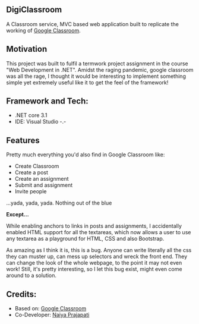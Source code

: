## DigiClassroom
A Classroom service, MVC based web application built to replicate the working of [Google Classroom](https://classroom.google.com/).

## Motivation

This project was built to fulfil a termwork project assignment in the course "Web Development in .NET". Amidst the raging pandemic, google classroom was all the rage, I thought it would be interesting to implement something simple yet extremely useful like it to get the feel of the framework!

## Framework and Tech:

- .NET core 3.1
- IDE: Visual Studio -.-

## Features

Pretty much everything you'd also find in Google Classroom like:

- Create Classroom
- Create a post
- Create an assignment
- Submit and assignment
- Invite people

...yada, yada, yada. Nothing out of the blue 

**Except...**

While enabling anchors to links in posts and assignments, I accidentally enabled HTML support for all the textareas, which now allows a user to use any textarea as a playground for HTML, CSS and also Bootstrap. 

As amazing as I think it is, this is a bug. Anyone can write literally all the css they can muster up, can mess up selectors and wreck the front end. They can change the look of the whole webpage, to the point it may not even work! Still, it's pretty interesting, so I let this bug exist, might even come around to a solution. 

## Credits:

- Based on: [Google Classroom](https://classroom.google.com/)
- Co-Developer: [Naiya Prajapati](https://github.com/NaiyaPrajapati)
